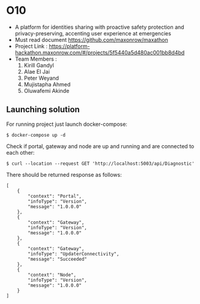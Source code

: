 # O10
- A platform for identities sharing with proactive safety protection and privacy-preserving, accenting user experience at emergencies
- Must read document https://github.com/maxonrow/maxathon
- Project Link : https://platform-hackathon.maxonrow.com/#/projects/5f5440a5d480ac001bb8d4bd
- Team Members :
  1. Kirill Gandyl
  2. Alae El Jai
  3. Peter Weyand
  4. Mujistapha Ahmed
  5. Oluwafemi Akinde

## Launching solution
For running project just launch docker-compose:

```
$ docker-compose up -d 
```

Check if portal, gateway and node are up and running and are connected to each other:
```
$ curl --location --request GET 'http://localhost:5003/api/Diagnostic'
```

There should be returned response as follows:
```
[
	{
		"context": "Portal",
		"infoType": "Version",
		"message": "1.0.0.0"
	},
	{
		"context": "Gateway",
		"infoType": "Version",
		"message": "1.0.0.0"
	},
	{
		"context": "Gateway",
		"infoType": "UpdaterConnectivity",
		"message": "Succeeded"
	},
	{
		"context": "Node",
		"infoType": "Version",
		"message": "1.0.0.0"
	}
]
```